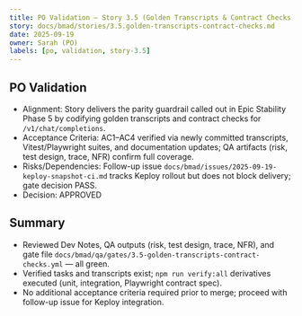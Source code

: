```yaml
---
title: PO Validation — Story 3.5 (Golden Transcripts & Contract Checks)
story: docs/bmad/stories/3.5.golden-transcripts-contract-checks.md
date: 2025-09-19
owner: Sarah (PO)
labels: [po, validation, story-3.5]
---
```


## PO Validation

- Alignment: Story delivers the parity guardrail called out in Epic Stability Phase 5 by codifying golden transcripts and contract checks for `/v1/chat/completions`.
- Acceptance Criteria: AC1–AC4 verified via newly committed transcripts, Vitest/Playwright suites, and documentation updates; QA artifacts (risk, test design, trace, NFR) confirm full coverage.
- Risks/Dependencies: Follow-up issue `docs/bmad/issues/2025-09-19-keploy-snapshot-ci.md` tracks Keploy rollout but does not block delivery; gate decision PASS.
- Decision: APPROVED

## Summary

- Reviewed Dev Notes, QA outputs (risk, test design, trace, NFR), and gate file `docs/bmad/qa/gates/3.5-golden-transcripts-contract-checks.yml` — all green.
- Verified tasks and transcripts exist; `npm run verify:all` derivatives executed (unit, integration, Playwright contract spec).
- No additional acceptance criteria required prior to merge; proceed with follow-up issue for Keploy integration.
